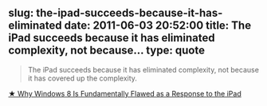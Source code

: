 slug: the-ipad-succeeds-because-it-has-eliminated
date: 2011-06-03 20:52:00
title: The iPad succeeds because it has eliminated complexity, not because...
type: quote
---

> The iPad succeeds because it has eliminated complexity, not because it has covered up the complexity.

[★ Why Windows 8 Is Fundamentally Flawed as a Response to the iPad](http://daringfireball.net/2011/06/windows_8_fundamentally_flawed)
